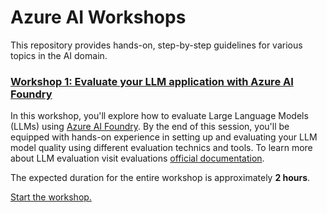 # Azure AI Workshops

This repository provides hands-on, step-by-step guidelines for various topics in the AI domain.

### [Workshop 1: Evaluate your LLM application with Azure AI Foundry](./llm-evaluation-workshop/README.md)

In this workshop, you'll explore how to evaluate Large Language Models (LLMs) using [Azure AI Foundry](https://azure.microsoft.com/en-us/products/ai-foundry). By the end of this session, you'll be equipped with hands-on experience in setting up and evaluating your LLM model quality using different evaluation technics and tools.
To learn more about LLM evaluation visit evaluations [official documentation](https://learn.microsoft.com/en-us/azure/ai-studio/concepts/evaluation-approach-gen-ai).

The expected duration for the entire workshop is approximately **2 hours**.

[Start the workshop.](./llm-evaluation-workshop/README.md)